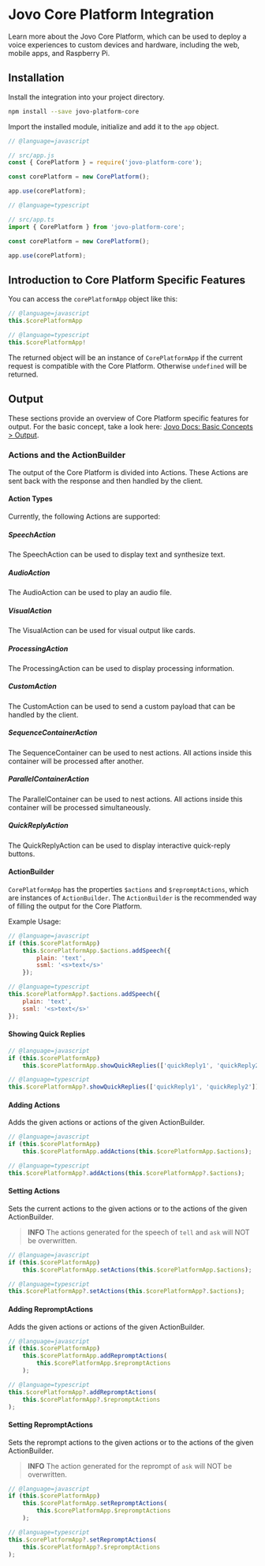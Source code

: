 # Jovo Core Platform Integration

Learn more about the Jovo Core Platform, which can be used to deploy a voice experiences to custom devices and hardware, including the web, mobile apps, and Raspberry Pi.

## Installation

Install the integration into your project directory.

```sh
npm install --save jovo-platform-core
```

Import the installed module, initialize and add it to the `app` object.

```javascript
// @language=javascript

// src/app.js
const { CorePlatform } = require('jovo-platform-core');

const corePlatform = new CorePlatform();

app.use(corePlatform);

// @language=typescript

// src/app.ts
import { CorePlatform } from 'jovo-platform-core';

const corePlatform = new CorePlatform();

app.use(corePlatform);
```

## Introduction to Core Platform Specific Features

You can access the `corePlatformApp` object like this:

```javascript
// @language=javascript
this.$corePlatformApp

// @language=typescript
this.$corePlatformApp!
```

The returned object will be an instance of `CorePlatformApp` if the current request is compatible with the Core Platform. Otherwise `undefined` will be returned.

## Output

These sections provide an overview of Core Platform specific features for output.
For the basic concept, take a look here: [Jovo Docs: Basic Concepts > Output](https://www.jovo.tech/docs/output').

### Actions and the ActionBuilder

The output of the Core Platform is divided into Actions.
These Actions are sent back with the response and then handled by the client.

#### Action Types

Currently, the following Actions are supported:

##### SpeechAction

The SpeechAction can be used to display text and synthesize text.

##### AudioAction

The AudioAction can be used to play an audio file.

##### VisualAction

The VisualAction can be used for visual output like cards.

##### ProcessingAction

The ProcessingAction can be used to display processing information.

##### CustomAction

The CustomAction can be used to send a custom payload that can be handled by the client.

##### SequenceContainerAction

The SequenceContainer can be used to nest actions. All actions inside this container will be processed after another.

##### ParallelContainerAction

The ParallelContainer can be used to nest actions. All actions inside this container will be processed simultaneously.

##### QuickReplyAction

The QuickReplyAction can be used to display interactive quick-reply buttons.

#### ActionBuilder

`CorePlatformApp` has the properties `$actions` and `$repromptActions`, which are instances of `ActionBuilder`.
The `ActionBuilder` is the recommended way of filling the output for the Core Platform.

Example Usage:

```javascript
// @language=javascript
if (this.$corePlatformApp)
	this.$corePlatformApp.$actions.addSpeech({
		plain: 'text',
		ssml: '<s>text</s>'
	});

// @language=typescript
this.$corePlatformApp?.$actions.addSpeech({
	plain: 'text',
	ssml: '<s>text</s>'
});
```

#### Showing Quick Replies

```javascript
// @language=javascript
if (this.$corePlatformApp)
	this.$corePlatformApp.showQuickReplies(['quickReply1', 'quickReply2']);

// @language=typescript
this.$corePlatformApp?.showQuickReplies(['quickReply1', 'quickReply2']);
```

#### Adding Actions

Adds the given actions or actions of the given ActionBuilder.

```javascript
// @language=javascript
if (this.$corePlatformApp)
	this.$corePlatformApp.addActions(this.$corePlatformApp.$actions);

// @language=typescript
this.$corePlatformApp?.addActions(this.$corePlatformApp?.$actions);
```

#### Setting Actions

Sets the current actions to the given actions or to the actions of the given ActionBuilder.

> **INFO** The actions generated for the speech of `tell` and `ask` will NOT be overwritten.

```javascript
// @language=javascript
if (this.$corePlatformApp)
	this.$corePlatformApp.setActions(this.$corePlatformApp.$actions);

// @language=typescript
this.$corePlatformApp?.setActions(this.$corePlatformApp?.$actions);
```

#### Adding RepromptActions

Adds the given actions or actions of the given ActionBuilder.

```javascript
// @language=javascript
if (this.$corePlatformApp)
	this.$corePlatformApp.addRepromptActions(
		this.$corePlatformApp.$repromptActions
	);

// @language=typescript
this.$corePlatformApp?.addRepromptActions(
	this.$corePlatformApp?.$repromptActions
);
```

#### Setting RepromptActions

Sets the reprompt actions to the given actions or to the actions of the given ActionBuilder.

> **INFO** The action generated for the reprompt of `ask` will NOT be overwritten.

```javascript
// @language=javascript
if (this.$corePlatformApp)
	this.$corePlatformApp.setRepromptActions(
		this.$corePlatformApp.$repromptActions
	);

// @language=typescript
this.$corePlatformApp?.setRepromptActions(
	this.$corePlatformApp?.$repromptActions
);
```
